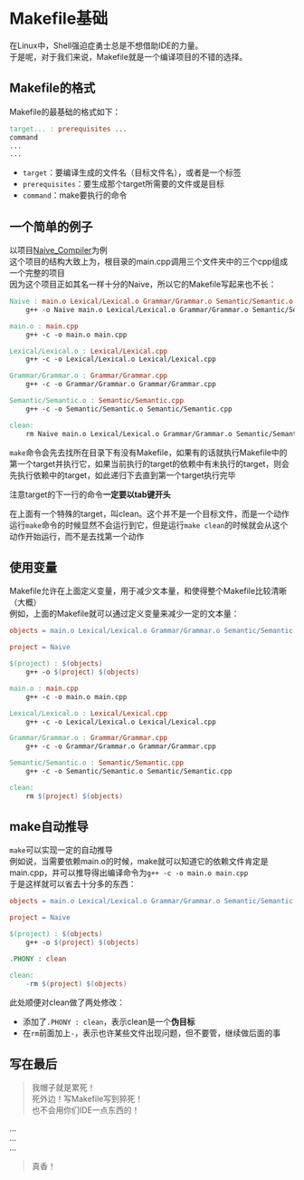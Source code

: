 # Makefile基础

在Linux中，Shell强迫症勇士总是不想借助IDE的力量。  
于是呢，对于我们来说，Makefile就是一个编译项目的不错的选择。  

## Makefile的格式

Makefile的最基础的格式如下：
```makefile
target... : prerequisites ...
command
...
...
```
+ `target`：要编译生成的文件名（目标文件名），或者是一个标签
+ `prerequisites`：要生成那个target所需要的文件或是目标
+ `command`：make要执行的命令

## 一个简单的例子

以项目[Naive_Compiler](http://github.com/Caproner/Naive_Compiler "Naive_Compiler")为例  
这个项目的结构大致上为，根目录的main.cpp调用三个文件夹中的三个cpp组成一个完整的项目  
因为这个项目正如其名一样十分的Naive，所以它的Makefile写起来也不长：  
```makefile
Naive : main.o Lexical/Lexical.o Grammar/Grammar.o Semantic/Semantic.o
	g++ -o Naive main.o Lexical/Lexical.o Grammar/Grammar.o Semantic/Semantic.o

main.o : main.cpp
	g++ -c -o main.o main.cpp

Lexical/Lexical.o : Lexical/Lexical.cpp
	g++ -c -o Lexical/Lexical.o Lexical/Lexical.cpp

Grammar/Grammar.o : Grammar/Grammar.cpp
	g++ -c -o Grammar/Grammar.o Grammar/Grammar.cpp

Semantic/Semantic.o : Semantic/Semantic.cpp
	g++ -c -o Semantic/Semantic.o Semantic/Semantic.cpp

clean:
	rm Naive main.o Lexical/Lexical.o Grammar/Grammar.o Semantic/Semantic.o
```
`make`命令会先去找所在目录下有没有Makefile，如果有的话就执行Makefile中的第一个target并执行它，如果当前执行的target的依赖中有未执行的target，则会先执行依赖中的target，如此递归下去直到第一个target执行完毕  

注意target的下一行的命令**一定要以tab键开头**  

在上面有一个特殊的target，叫clean。这个并不是一个目标文件，而是一个动作  
运行`make`命令的时候显然不会运行到它，但是运行`make clean`的时候就会从这个动作开始运行，而不是去找第一个动作

## 使用变量

Makefile允许在上面定义变量，用于减少文本量，和使得整个Makefile比较清晰（大概）  
例如，上面的Makefile就可以通过定义变量来减少一定的文本量：
```makefile
objects = main.o Lexical/Lexical.o Grammar/Grammar.o Semantic/Semantic.o

project = Naive

$(project) : $(objects)
	g++ -o $(project) $(objects)

main.o : main.cpp
	g++ -c -o main.o main.cpp

Lexical/Lexical.o : Lexical/Lexical.cpp
	g++ -c -o Lexical/Lexical.o Lexical/Lexical.cpp

Grammar/Grammar.o : Grammar/Grammar.cpp
	g++ -c -o Grammar/Grammar.o Grammar/Grammar.cpp

Semantic/Semantic.o : Semantic/Semantic.cpp
	g++ -c -o Semantic/Semantic.o Semantic/Semantic.cpp

clean:
	rm $(project) $(objects)
```

## make自动推导

`make`可以实现一定的自动推导  
例如说，当需要依赖main.o的时候，make就可以知道它的依赖文件肯定是main.cpp，并可以推导得出编译命令为`g++ -c -o main.o main.cpp`  
于是这样就可以省去十分多的东西：
```makefile
objects = main.o Lexical/Lexical.o Grammar/Grammar.o Semantic/Semantic.o

project = Naive

$(project) : $(objects)
	g++ -o $(project) $(objects)

.PHONY : clean

clean:
	-rm $(project) $(objects)
```

此处顺便对clean做了两处修改：
+ 添加了`.PHONY : clean`，表示clean是一个**伪目标**
+ 在`rm`前面加上`-`，表示也许某些文件出现问题，但不要管，继续做后面的事

## 写在最后

> 我帽子就是累死！  
> 死外边！写Makefile写到猝死！  
> 也不会用你们IDE一点东西的！  

...  
...  
...  

> 真香！